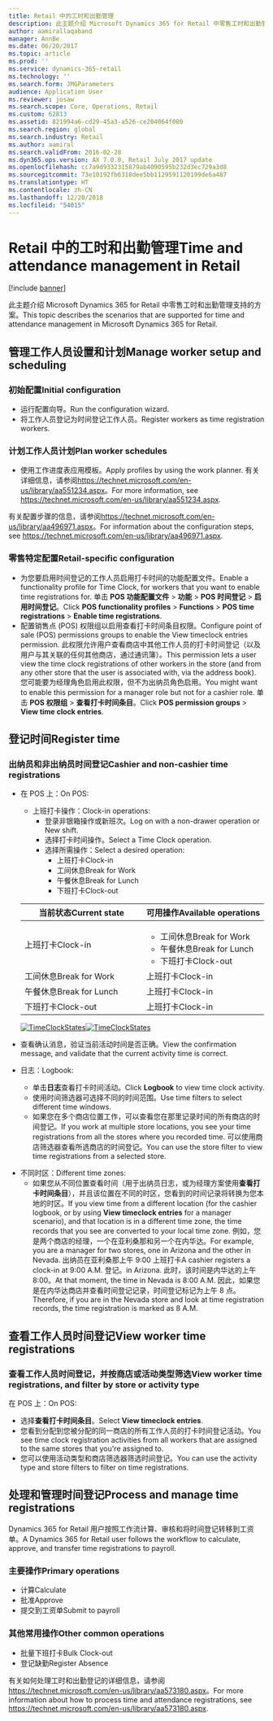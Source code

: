 ```yaml
---
title: Retail 中的工时和出勤管理
description: 此主题介绍 Microsoft Dynamics 365 for Retail 中零售工时和出勤管理支持的方案。
author: aamirallaqaband
manager: AnnBe
ms.date: 06/20/2017
ms.topic: article
ms.prod: ''
ms.service: dynamics-365-retail
ms.technology: ''
ms.search.form: JMGParameters
audience: Application User
ms.reviewer: josaw
ms.search.scope: Core, Operations, Retail
ms.custom: 62813
ms.assetid: 821994a6-cd29-45a3-a526-ce204064f080
ms.search.region: global
ms.search.industry: Retail
ms.author: aamiral
ms.search.validFrom: 2016-02-28
ms.dyn365.ops.version: AX 7.0.0, Retail July 2017 update
ms.openlocfilehash: cc7a9d9332315879ab4090595b232d3ec729a3d8
ms.sourcegitcommit: 73e10192fb6318dee5bb1129591120199de6a487
ms.translationtype: HT
ms.contentlocale: zh-CN
ms.lasthandoff: 12/20/2018
ms.locfileid: "54015"
---
```

# <a name="time-and-attendance-management-in-retail"></a><span data-ttu-id="32dc8-103">Retail 中的工时和出勤管理</span><span class="sxs-lookup"><span data-stu-id="32dc8-103">Time and attendance management in Retail</span></span>

[!include [banner](includes/banner.md)]

<span data-ttu-id="32dc8-104">此主题介绍 Microsoft Dynamics 365 for Retail 中零售工时和出勤管理支持的方案。</span><span class="sxs-lookup"><span data-stu-id="32dc8-104">This topic describes the scenarios that are supported for time and attendance management in Microsoft Dynamics 365 for Retail.</span></span> 

<a name="manage-worker-setup-and-scheduling"></a><span data-ttu-id="32dc8-105">管理工作人员设置和计划</span><span class="sxs-lookup"><span data-stu-id="32dc8-105">Manage worker setup and scheduling</span></span>
----------------------------------

### <a name="initial-configuration"></a><span data-ttu-id="32dc8-106">初始配置</span><span class="sxs-lookup"><span data-stu-id="32dc8-106">Initial configuration</span></span>

-   <span data-ttu-id="32dc8-107">运行配置向导。</span><span class="sxs-lookup"><span data-stu-id="32dc8-107">Run the configuration wizard.</span></span>
-   <span data-ttu-id="32dc8-108">将工作人员登记为时间登记工作人员。</span><span class="sxs-lookup"><span data-stu-id="32dc8-108">Register workers as time registration workers.</span></span>

### <a name="plan-worker-schedules"></a><span data-ttu-id="32dc8-109">计划工作人员计划</span><span class="sxs-lookup"><span data-stu-id="32dc8-109">Plan worker schedules</span></span>

-   <span data-ttu-id="32dc8-110">使用工作进度表应用模板。</span><span class="sxs-lookup"><span data-stu-id="32dc8-110">Apply profiles by using the work planner.</span></span> <span data-ttu-id="32dc8-111">有关详细信息，请参阅<https://technet.microsoft.com/en-us/library/aa551234.aspx>。</span><span class="sxs-lookup"><span data-stu-id="32dc8-111">For more information, see <https://technet.microsoft.com/en-us/library/aa551234.aspx>.</span></span>

<span data-ttu-id="32dc8-112">有关配置步骤的信息，请参阅<https://technet.microsoft.com/en-us/library/aa496971.aspx>。</span><span class="sxs-lookup"><span data-stu-id="32dc8-112">For information about the configuration steps, see <https://technet.microsoft.com/en-us/library/aa496971.aspx>.</span></span>

### <a name="retail-specific-configuration"></a><span data-ttu-id="32dc8-113">零售特定配置</span><span class="sxs-lookup"><span data-stu-id="32dc8-113">Retail-specific configuration</span></span>

-   <span data-ttu-id="32dc8-114">为您要启用时间登记的工作人员启用打卡时间的功能配置文件。</span><span class="sxs-lookup"><span data-stu-id="32dc8-114">Enable a functionality profile for Time Clock, for workers that you want to enable time registrations for.</span></span> <span data-ttu-id="32dc8-115">单击 **POS 功能配置文件** &gt; **功能** &gt; **POS 时间登记** &gt; **启用时间登记**。</span><span class="sxs-lookup"><span data-stu-id="32dc8-115">Click **POS functionality profiles** &gt; **Functions** &gt; **POS time registrations** &gt; **Enable time registrations**.</span></span>
-   <span data-ttu-id="32dc8-116">配置销售点 (POS) 权限组以启用查看打卡时间条目权限。</span><span class="sxs-lookup"><span data-stu-id="32dc8-116">Configure point of sale (POS) permissions groups to enable the View timeclock entries permission.</span></span> <span data-ttu-id="32dc8-117">此权限允许用户查看商店中其他工作人员的打卡时间登记（以及用户与其关联的任何其他商店，通过通讯簿）。</span><span class="sxs-lookup"><span data-stu-id="32dc8-117">This permission lets a user view the time clock registrations of other workers in the store (and from any other store that the user is associated with, via the address book).</span></span> <span data-ttu-id="32dc8-118">您可能要为经理角色启用此权限，但不为出纳员角色启用。</span><span class="sxs-lookup"><span data-stu-id="32dc8-118">You might want to enable this permission for a manager role but not for a cashier role.</span></span> <span data-ttu-id="32dc8-119">单击 **POS 权限组** &gt; **查看打卡时间条目**。</span><span class="sxs-lookup"><span data-stu-id="32dc8-119">Click **POS permission groups** &gt; **View time clock entries**.</span></span>

## <a name="register-time"></a><span data-ttu-id="32dc8-120">登记时间</span><span class="sxs-lookup"><span data-stu-id="32dc8-120">Register time</span></span>
### <a name="cashier-and-non-cashier-time-registrations"></a><span data-ttu-id="32dc8-121">出纳员和非出纳员时间登记</span><span class="sxs-lookup"><span data-stu-id="32dc8-121">Cashier and non-cashier time registrations</span></span>

-   <span data-ttu-id="32dc8-122">在 POS 上：</span><span class="sxs-lookup"><span data-stu-id="32dc8-122">On POS:</span></span>
    -   <span data-ttu-id="32dc8-123">上班打卡操作：</span><span class="sxs-lookup"><span data-stu-id="32dc8-123">Clock-in operations:</span></span>
        -   <span data-ttu-id="32dc8-124">登录非银箱操作或新班次。</span><span class="sxs-lookup"><span data-stu-id="32dc8-124">Log on with a non-drawer operation or New shift.</span></span>
        -   <span data-ttu-id="32dc8-125">选择打卡时间操作。</span><span class="sxs-lookup"><span data-stu-id="32dc8-125">Select a Time Clock operation.</span></span>
        -   <span data-ttu-id="32dc8-126">选择所需操作：</span><span class="sxs-lookup"><span data-stu-id="32dc8-126">Select a desired operation:</span></span>
            -   <span data-ttu-id="32dc8-127">上班打卡</span><span class="sxs-lookup"><span data-stu-id="32dc8-127">Clock-in</span></span>
            -   <span data-ttu-id="32dc8-128">工间休息</span><span class="sxs-lookup"><span data-stu-id="32dc8-128">Break for Work</span></span>
            -   <span data-ttu-id="32dc8-129">午餐休息</span><span class="sxs-lookup"><span data-stu-id="32dc8-129">Break for Lunch</span></span>
            -   <span data-ttu-id="32dc8-130">下班打卡</span><span class="sxs-lookup"><span data-stu-id="32dc8-130">Clock-out</span></span>

    <table>
    <colgroup>
    <col width="50%" />
    <col width="50%" />
    </colgroup>
    <thead>
    <tr class="header">
    <th><span data-ttu-id="32dc8-131">当前状态</span><span class="sxs-lookup"><span data-stu-id="32dc8-131">Current state</span></span></th>
    <th><span data-ttu-id="32dc8-132">可用操作</span><span class="sxs-lookup"><span data-stu-id="32dc8-132">Available operations</span></span></th>
    </tr>
    </thead>
    <tbody>
    <tr class="odd">
    <td><span data-ttu-id="32dc8-133">上班打卡</span><span class="sxs-lookup"><span data-stu-id="32dc8-133">Clock-in</span></span></td>
    <td><ul>
    <li><span data-ttu-id="32dc8-134">工间休息</span><span class="sxs-lookup"><span data-stu-id="32dc8-134">Break for Work</span></span></li>
    <li><span data-ttu-id="32dc8-135">午餐休息</span><span class="sxs-lookup"><span data-stu-id="32dc8-135">Break for Lunch</span></span></li>
    <li><span data-ttu-id="32dc8-136">下班打卡</span><span class="sxs-lookup"><span data-stu-id="32dc8-136">Clock-out</span></span></li>
    </ul></td>
    </tr>
    <tr class="even">
    <td><span data-ttu-id="32dc8-137">工间休息</span><span class="sxs-lookup"><span data-stu-id="32dc8-137">Break for Work</span></span></td>
    <td><span data-ttu-id="32dc8-138">上班打卡</span><span class="sxs-lookup"><span data-stu-id="32dc8-138">Clock-in</span></span></td>
    </tr>
    <tr class="odd">
    <td><span data-ttu-id="32dc8-139">午餐休息</span><span class="sxs-lookup"><span data-stu-id="32dc8-139">Break for Lunch</span></span></td>
    <td><span data-ttu-id="32dc8-140">上班打卡</span><span class="sxs-lookup"><span data-stu-id="32dc8-140">Clock-in</span></span></td>
    </tr>
    <tr class="even">
    <td><span data-ttu-id="32dc8-141">下班打卡</span><span class="sxs-lookup"><span data-stu-id="32dc8-141">Clock-out</span></span></td>
    <td><span data-ttu-id="32dc8-142">上班打卡</span><span class="sxs-lookup"><span data-stu-id="32dc8-142">Clock-in</span></span></td>
    </tr>
    </tbody>
    </table>

    <span data-ttu-id="32dc8-143">[![TimeClockStates](./media/timeclockstates.png)](./media/timeclockstates.png)</span><span class="sxs-lookup"><span data-stu-id="32dc8-143">[![TimeClockStates](./media/timeclockstates.png)](./media/timeclockstates.png)</span></span>
-   <span data-ttu-id="32dc8-144">查看确认消息，验证当前活动时间是否正确。</span><span class="sxs-lookup"><span data-stu-id="32dc8-144">View the confirmation message, and validate that the current activity time is correct.</span></span>
-   <span data-ttu-id="32dc8-145">日志：</span><span class="sxs-lookup"><span data-stu-id="32dc8-145">Logbook:</span></span>
    -   <span data-ttu-id="32dc8-146">单击**日志**查看打卡时间活动。</span><span class="sxs-lookup"><span data-stu-id="32dc8-146">Click **Logbook** to view time clock activity.</span></span>
    -   <span data-ttu-id="32dc8-147">使用时间筛选器可选择不同的时间范围。</span><span class="sxs-lookup"><span data-stu-id="32dc8-147">Use time filters to select different time windows.</span></span>
    -   <span data-ttu-id="32dc8-148">如果您在多个商店位置工作，可以查看您在那里记录时间的所有商店的时间登记。</span><span class="sxs-lookup"><span data-stu-id="32dc8-148">If you work at multiple store locations, you see your time registrations from all the stores where you recorded time.</span></span> <span data-ttu-id="32dc8-149">可以使用商店筛选器查看所选商店的时间登记。</span><span class="sxs-lookup"><span data-stu-id="32dc8-149">You can use the store filter to view time registrations from a selected store.</span></span>

<!-- -->

-   <span data-ttu-id="32dc8-150">不同时区：</span><span class="sxs-lookup"><span data-stu-id="32dc8-150">Different time zones:</span></span>
    -   <span data-ttu-id="32dc8-151">如果您从不同位置查看时间（用于出纳员日志，或为经理方案使用**查看打卡时间条目**），并且该位置在不同的时区，您看到的时间记录将转换为您本地的时区。</span><span class="sxs-lookup"><span data-stu-id="32dc8-151">If you view time from a different location (for the cashier logbook, or by using **View timeclock entries** for a manager scenario), and that location is in a different time zone, the time records that you see are converted to your local time zone.</span></span> <span data-ttu-id="32dc8-152">例如，您是两个商店的经理，一个在亚利桑那和另一个在内华达。</span><span class="sxs-lookup"><span data-stu-id="32dc8-152">For example, you are a manager for two stores, one in Arizona and the other in Nevada.</span></span> <span data-ttu-id="32dc8-153">出纳员在亚利桑那上午 9:00 上班打卡</span><span class="sxs-lookup"><span data-stu-id="32dc8-153">A cashier registers a clock-in at 9:00 A.M.</span></span> <span data-ttu-id="32dc8-154">登记。</span><span class="sxs-lookup"><span data-stu-id="32dc8-154">in Arizona.</span></span> <span data-ttu-id="32dc8-155">此时，该时间是内华达的上午 8:00。</span><span class="sxs-lookup"><span data-stu-id="32dc8-155">At that moment, the time in Nevada is 8:00 A.M.</span></span> <span data-ttu-id="32dc8-156">因此，如果您是在内华达商店并查看时间登记记录，时间登记标记为上午 8 点。</span><span class="sxs-lookup"><span data-stu-id="32dc8-156">Therefore, if you are in the Nevada store and look at time registration records, the time registration is marked as 8 A.M.</span></span>

## <a name="view-worker-time-registrations"></a><span data-ttu-id="32dc8-157">查看工作人员时间登记</span><span class="sxs-lookup"><span data-stu-id="32dc8-157">View worker time registrations</span></span>
### <a name="view-worker-time-registrations-and-filter-by-store-or-activity-type"></a><span data-ttu-id="32dc8-158">查看工作人员时间登记，并按商店或活动类型筛选</span><span class="sxs-lookup"><span data-stu-id="32dc8-158">View worker time registrations, and filter by store or activity type</span></span>

<span data-ttu-id="32dc8-159">在 POS 上：</span><span class="sxs-lookup"><span data-stu-id="32dc8-159">On POS:</span></span>

-   <span data-ttu-id="32dc8-160">选择**查看打卡时间条目**。</span><span class="sxs-lookup"><span data-stu-id="32dc8-160">Select **View timeclock entries**.</span></span>
-   <span data-ttu-id="32dc8-161">您看到分配到您被分配的同一商店的所有工作人员的打卡时间登记活动。</span><span class="sxs-lookup"><span data-stu-id="32dc8-161">You see time clock registration activities from all workers that are assigned to the same stores that you're assigned to.</span></span>
-   <span data-ttu-id="32dc8-162">您可以使用活动类型和商店筛选器筛选时间登记。</span><span class="sxs-lookup"><span data-stu-id="32dc8-162">You can use the activity type and store filters to filter on time registrations.</span></span>

## <a name="process-and-manage-time-registrations"></a><span data-ttu-id="32dc8-163">处理和管理时间登记</span><span class="sxs-lookup"><span data-stu-id="32dc8-163">Process and manage time registrations</span></span>
<span data-ttu-id="32dc8-164">Dynamics 365 for Retail 用户按照工作流计算、审核和将时间登记转移到工资单。</span><span class="sxs-lookup"><span data-stu-id="32dc8-164">A Dynamics 365 for Retail user follows the workflow to calculate, approve, and transfer time registrations to payroll.</span></span>

### <a name="primary-operations"></a><span data-ttu-id="32dc8-165">主要操作</span><span class="sxs-lookup"><span data-stu-id="32dc8-165">Primary operations</span></span>

-   <span data-ttu-id="32dc8-166">计算</span><span class="sxs-lookup"><span data-stu-id="32dc8-166">Calculate</span></span>
-   <span data-ttu-id="32dc8-167">批准</span><span class="sxs-lookup"><span data-stu-id="32dc8-167">Approve</span></span>
-   <span data-ttu-id="32dc8-168">提交到工资单</span><span class="sxs-lookup"><span data-stu-id="32dc8-168">Submit to payroll</span></span>

### <a name="other-common-operations"></a><span data-ttu-id="32dc8-169">其他常用操作</span><span class="sxs-lookup"><span data-stu-id="32dc8-169">Other common operations</span></span>

-   <span data-ttu-id="32dc8-170">批量下班打卡</span><span class="sxs-lookup"><span data-stu-id="32dc8-170">Bulk Clock-out</span></span>
-   <span data-ttu-id="32dc8-171">登记缺勤</span><span class="sxs-lookup"><span data-stu-id="32dc8-171">Register Absence</span></span>

<span data-ttu-id="32dc8-172">有关如何处理工时和出勤登记的详细信息，请参阅<https://technet.microsoft.com/en-us/library/aa573180.aspx>。</span><span class="sxs-lookup"><span data-stu-id="32dc8-172">For more information about how to process time and attendance registrations, see <https://technet.microsoft.com/en-us/library/aa573180.aspx>.</span></span>



